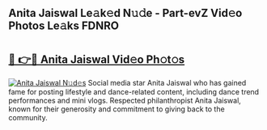 ## Anita Jaiswal Le𝚊k𝚎d N𝚞𝚍e - Part-evZ Vid𝚎o Photos Le𝚊ks FDNRO

# <h2><a href="http://fbg5fu.evod.top/?m=Anita+Jaiswal">🔗 👉🔴 Anita Jaiswal Vid𝚎o Ph𝚘t𝚘s</a></h2>

[![Anita Jaiswal N𝚞d𝚎s](https://i.imgur.com/8V9OHl7.gif)](http://fbg5fu.evod.top/?m=Anita+Jaiswal)
Social media star Anita Jaiswal who has gained fame for posting lifestyle and dance-related content, including dance trend performances and mini vlogs. Respected philanthropist Anita Jaiswal, known for their generosity and commitment to giving back to the community. 
